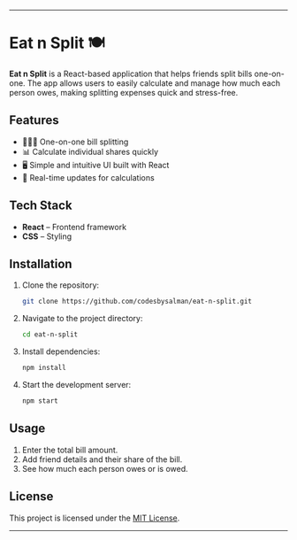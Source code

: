 
---

# Eat n Split 🍽️
**Eat n Split** is a React-based application that helps friends split bills one-on-one. The app allows users to easily calculate and manage how much each person owes, making splitting expenses quick and stress-free.

## Features
- 🧑‍🤝‍🧑 One-on-one bill splitting
- 📊 Calculate individual shares quickly
- 🖥️ Simple and intuitive UI built with React
- 🔄 Real-time updates for calculations

## Tech Stack
- **React** – Frontend framework
- **CSS** – Styling

## Installation
1. Clone the repository:
   ```sh
   git clone https://github.com/codesbysalman/eat-n-split.git
   ```
2. Navigate to the project directory:
   ```sh
   cd eat-n-split
   ```
3. Install dependencies:
   ```sh
   npm install
   ```
4. Start the development server:
   ```sh
   npm start
   ```

## Usage
1. Enter the total bill amount.
2. Add friend details and their share of the bill.
3. See how much each person owes or is owed.

## License
This project is licensed under the [MIT License](LICENSE).

---

